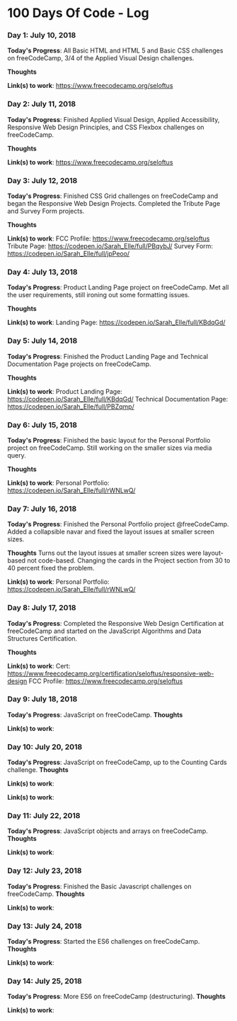 # 100 Days Of Code - Log

### Day 1: July 10, 2018

**Today's Progress**: All Basic HTML and HTML 5 and Basic CSS challenges on freeCodeCamp, 3/4 of the Applied Visual Design challenges.

**Thoughts** 

**Link(s) to work**: https://www.freecodecamp.org/seloftus

### Day 2: July 11, 2018

**Today's Progress**: Finished Applied Visual Design, Applied Accessibility, Responsive Web Design Principles, and CSS Flexbox challenges on freeCodeCamp.

**Thoughts** 

**Link(s) to work**: https://www.freecodecamp.org/seloftus

### Day 3: July 12, 2018

**Today's Progress**: Finished CSS Grid challenges on freeCodeCamp and began the Responsive Web Design Projects. Completed the Tribute Page and Survey Form projects.

**Thoughts** 

**Link(s) to work**: FCC Profile: https://www.freecodecamp.org/seloftus
Tribute Page: https://codepen.io/Sarah_Elle/full/PBqybJ/
Survey Form: https://codepen.io/Sarah_Elle/full/jpPeoo/

### Day 4: July 13, 2018

**Today's Progress**: Product Landing Page project on freeCodeCamp. Met all the user requirements, still ironing out some formatting issues.

**Thoughts** 

**Link(s) to work**: Landing Page: https://codepen.io/Sarah_Elle/full/KBdqGd/

### Day 5: July 14, 2018

**Today's Progress**: Finished the Product Landing Page and Technical Documentation Page projects on freeCodeCamp.

**Thoughts** 

**Link(s) to work**: Product Landing Page: https://codepen.io/Sarah_Elle/full/KBdqGd/
Technical Documentation Page: https://codepen.io/Sarah_Elle/full/PBZqmp/

### Day 6: July 15, 2018

**Today's Progress**: Finished the basic layout for the Personal Portfolio project on freeCodeCamp. Still working on the smaller sizes via media query.

**Thoughts** 

**Link(s) to work**: Personal Portfolio: https://codepen.io/Sarah_Elle/full/rWNLwQ/

### Day 7: July 16, 2018

**Today's Progress**: Finished the Personal Portfolio project @freeCodeCamp. Added a collapsible navar and fixed the layout issues at smaller screen sizes.

**Thoughts** Turns out the layout issues at smaller screen sizes were layout-based not code-based. Changing the cards in the Project section from 30 to 40 percent fixed the problem.

**Link(s) to work**: Personal Portfolio: https://codepen.io/Sarah_Elle/full/rWNLwQ/

### Day 8: July 17, 2018

**Today's Progress**: Completed the Responsive Web Design Certification at freeCodeCamp and started on the JavaScript Algorithms and Data Structures Certification.

**Thoughts** 

**Link(s) to work**: Cert: https://www.freecodecamp.org/certification/seloftus/responsive-web-design
FCC Profile: https://www.freecodecamp.org/seloftus

### Day 9: July 18, 2018

**Today's Progress**: JavaScript on freeCodeCamp.
**Thoughts** 

**Link(s) to work**: 

### Day 10: July 20, 2018

**Today's Progress**: JavaScript on freeCodeCamp, up to the Counting Cards challenge.
**Thoughts** 

**Link(s) to work**: 

**Link(s) to work**: 

### Day 11: July 22, 2018

**Today's Progress**: JavaScript objects and arrays on freeCodeCamp.
**Thoughts** 

**Link(s) to work**: 

### Day 12: July 23, 2018

**Today's Progress**: Finished the Basic Javascript challenges on freeCodeCamp.
**Thoughts** 

**Link(s) to work**: 

### Day 13: July 24, 2018

**Today's Progress**: Started the ES6 challenges on freeCodeCamp.
**Thoughts** 

**Link(s) to work**: 

### Day 14: July 25, 2018

**Today's Progress**: More ES6 on freeCodeCamp (destructuring).
**Thoughts** 

**Link(s) to work**: 
